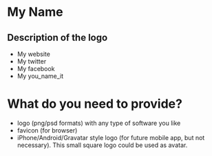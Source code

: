 # My Name

## Description of the logo

* My website
* My twitter
* My facebook
* My you_name_it

# What do you need to provide?
* logo (png/psd formats) with any type of software you like
* favicon (for browser)
* iPhone/Android/Gravatar style logo (for future mobile app, but not necessary). This small square logo could be used as avatar.
